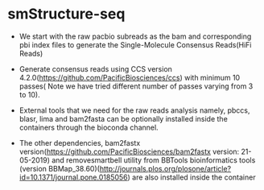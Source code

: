 # smStructure-seq

- We start with the raw pacbio subreads as the bam and corresponding pbi index files to generate the Single-Molecule Consensus Reads(HiFi Reads)  

- Generate consensus reads using CCS version 4.2.0(https://github.com/PacificBiosciences/ccs) with minimum 10 passes( Note we have tried different number of passes varying from 3 to 10). 

- External tools that we need for the raw reads analysis namely, pbccs, blasr, lima and bam2fasta can be optionally installed inside the containers through the bioconda channel.

- The other dependencies, bam2fastx version(https://github.com/PacificBiosciences/bam2fastx version: 21-05-2019) and removesmartbell utility from BBTools bioinformatics tools (version BBMap_38.60)(http://journals.plos.org/plosone/article?id=10.1371/journal.pone.0185056) are also installed inside the container

